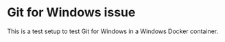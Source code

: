# Git for Windows issue

This is a test setup to test Git for Windows in a Windows Docker container.
